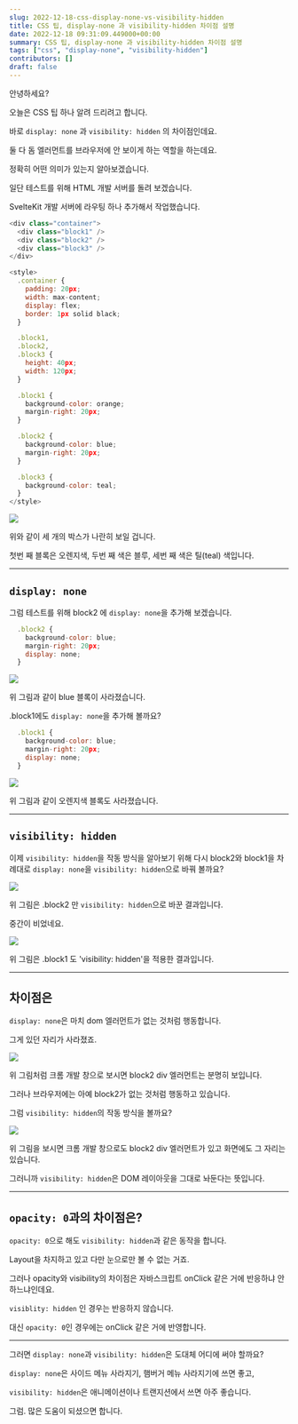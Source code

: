 ```yaml
---
slug: 2022-12-18-css-display-none-vs-visibility-hidden
title: CSS 팁, display-none 과 visibility-hidden 차이점 설명
date: 2022-12-18 09:31:09.449000+00:00
summary: CSS 팁, display-none 과 visibility-hidden 차이점 설명
tags: ["css", "display-none", "visibility-hidden"]
contributors: []
draft: false
---
```


안녕하세요?

오늘은 CSS 팁 하나 알려 드리려고 합니다.

바로 `display: none` 과 `visibility: hidden` 의 차이점인데요.

둘 다 돔 엘러먼트를 브라우저에 안 보이게 하는 역할을 하는데요.

정확히 어떤 의미가 있는지 알아보겠습니다.

일단 테스트를 위해 HTML 개발 서버를 돌려 보겠습니다.

SvelteKit 개발 서버에 라우팅 하나 추가해서 작업했습니다.

```js
<div class="container">
  <div class="block1" />
  <div class="block2" />
  <div class="block3" />
</div>

<style>
  .container {
    padding: 20px;
    width: max-content;
    display: flex;
    border: 1px solid black;
  }

  .block1,
  .block2,
  .block3 {
    height: 40px;
    width: 120px;
  }

  .block1 {
    background-color: orange;
    margin-right: 20px;
  }

  .block2 {
    background-color: blue;
    margin-right: 20px;
  }

  .block3 {
    background-color: teal;
  }
</style>
```

![](https://blogger.googleusercontent.com/img/a/AVvXsEjdxvWQtVdJKieea5vtsRlfczfQf0ECS4g65D_s3kPjlh94YnNp9iCqcBNRoLKtm02U7wW1f4lqzUFlx8UrTLvVCV5L3p-j5lXAlaLux4gUUnK7_Zt4GxM5IQtRuXy4IemNZqdggBEl-8oS-Lx6aAuFejcdAjUnQodOLkPsz0wdxGVrxIpYeauVM66b)

위와 같이 세 개의 박스가 나란히 보일 겁니다.

첫번 째 블록은 오렌지색, 두번 째 색은 블루, 세번 째 색은 틸(teal) 색입니다.

---
## `display: none`

그럼 테스트를 위해 block2 에 `display: none`을 추가해 보겠습니다.

```js
  .block2 {
    background-color: blue;
    margin-right: 20px;
    display: none;
  }
```

![](https://blogger.googleusercontent.com/img/a/AVvXsEjV3dfeOjylmVKlQU3QYMqkSPiSQjY3u9Ix-iqlVnjjnYA7OgczhIWmyHdMhs_DxNrNmBxJN8BaydZjXk0Y83N4Dw7LE861yHkbZAR9Q1Z2mvRgH9-zjY9ZvXrd5j52iuh37oLACj4HbeLJsIr8JWZjH-DQ4dEY7u6qd80BvbFeVdWIZgCnLQ2_Ka6u)

위 그림과 같이 blue 블록이 사라졌습니다.

.block1에도 `display: none`을 추가해 볼까요?

```js
  .block1 {
    background-color: blue;
    margin-right: 20px;
    display: none;
  }
```

![](https://blogger.googleusercontent.com/img/a/AVvXsEgXUdAhvWOX11G5TKJromBzLztLKVx7mySDaZOinWHhloYpwyOMYZoKviImDlm06HTtepOsPl8nbFcmgb3rVjeXLEG2jjLDPn2sK9t6xCmzZIpGGLVEN6jNHtS74vta2HKXLNGVOIMkTY66sC4OHfXZvBQKl2VOMuiwk1ZKSAMaJfdxbKOj7M1f2jiu)

위 그림과 같이 오렌지색 블록도 사라졌습니다.

---
## `visibility: hidden` 

이제 `visibility: hidden`을 작동 방식을 알아보기 위해 다시 block2와 block1을 차례대로 `display: none`을 `visibility: hidden`으로 바꿔 볼까요?

![](https://blogger.googleusercontent.com/img/a/AVvXsEiSxMn-U_Iz9P6UD2ndzMnwIVj8047zgEnlTnnPwPVxDEm_yf9Y204EaGokVwTWgVaDInHgt_pTBMwj-jX_iK7CqZuH-B3DF8xSm9Ws6W99TG06gUKzIjkyaQ3XJ_chAnZtXrP4rsja20SKFlPhR-evIk8ETJReYYuNcY38KcuazbGuP_iXs8zHEAk6)

위 그림은 .block2 만 `visibility: hidden`으로 바꾼 결과입니다.

중간이 비었네요.

![](https://blogger.googleusercontent.com/img/a/AVvXsEicNBNOXSmWz5wsM2_ECDSy7ztR3DIuFMCgEgX044Ckaxv3lrj1Vg-QZGJB6bqZqtWOxQHyzHDv_6oCtuWRsV1-HpQN0yeOrdmYvJpUtT3kScRfn5dbNEriwWR-hcyKnUUJB04wrstMFxDQR6CI2PCM6bDpeKZFN7VL8N2rj7aoqnXnzTh07g7it6me)

위 그림은 .block1 도 'visibility: hidden'을 적용한 결과입니다.

---
## 차이점은

`display: none`은 마치 dom 엘러먼트가 없는 것처럼 행동합니다.

그게 있던 자리가 사라졌죠.

![](https://blogger.googleusercontent.com/img/a/AVvXsEhN9J2QvGBXx7Bpo88tXe31PQY2CXO-9epfZvQrIGBEQqZdmfSUGTWtV5WJekiYmI9Qb_JHw3LW-6LtE26keGPHFq_vOErOHVZle480UUIRuBqAm8Algr8fRPVQh83-50Evoe0gluvxM43UxPx3FLuCH16UBqdJNA7KBoNtwOHisfw-D8fXqqNdHQTf)

위 그림처럼 크롬 개발 창으로 보시면 block2 div 엘러먼트는 분명히 보입니다.

그러나 브라우저에는 아예 block2가 없는 것처럼 행동하고 있습니다.

그럼 `visibility: hidden`의 작동 방식을 볼까요?

![](https://blogger.googleusercontent.com/img/a/AVvXsEgPCawS22tNCGIJEPYZRCAh9aqATeHET7kCHg9fdC0C_IS2QWZXzc5Z1Z10yrhdkCU1kDsC6_gX4_5UZYFZQ1W3gXctL1OSIoEFO8n1VLaOT053Pzl-QwPzdHp3I5oz4QytTNjdfOXeKSrDLYUKDvgakekTGcerI99OHh86GfYFG5Bs6WmfS-1iWiOk)

위 그림을 보시면 크롬 개발 창으로도 block2 div 엘러먼트가 있고 화면에도 그 자리는 있습니다.

그러니까 `visibility: hidden`은 DOM 레이아웃을 그대로 놔둔다는 뜻입니다.

---
## `opacity: 0`과의 차이점은?

`opacity: 0`으로 해도 `visibility: hidden`과 같은 동작을 합니다.

Layout을 차지하고 있고 다만 눈으로만 볼 수 없는 거죠.

그러나 opacity와 visibility의 차이점은 자바스크립트 onClick 같은 거에 반응하냐 안 하느냐인데요.

`visiblity: hidden` 인 경우는 반응하지 않습니다.

대신 `opacity: 0`인 경우에는 onClick 같은 거에 반영합니다.

---
그러면 `display: none`과 `visibility: hidden`은 도대체 어디에 써야 할까요?

`display: none`은 사이드 메뉴 사라지기, 햄버거 메뉴 사라지기에 쓰면 좋고,

`visibility: hidden`은 애니메이션이나 트랜지션에서 쓰면 아주 좋습니다.

그럼. 많은 도움이 되셨으면 합니다.

